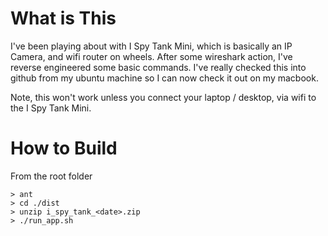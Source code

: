 What is This
============

I've been playing about with I Spy Tank Mini, which is basically an IP Camera, and wifi router on wheels.
After some wireshark action, I've reverse engineered some basic commands.
I've really checked this into github from my ubuntu machine so I can now check it out on my macbook.

Note, this won't work unless you connect your laptop / desktop, via wifi to the I Spy Tank Mini.



How to Build
============

From the root folder

```
> ant
> cd ./dist
> unzip i_spy_tank_<date>.zip
> ./run_app.sh
```